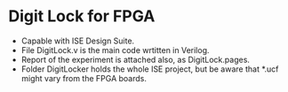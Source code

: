 # Digit Lock for FPGA

* Capable with ISE Design Suite.
* File DigitLock.v is the main code wrtitten in Verilog.
* Report of the experiment is attached also, as DigitLock.pages.
* Folder DigitLocker holds the whole ISE project, but be aware that *.ucf might vary from the FPGA boards.